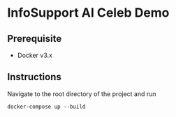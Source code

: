 # InfoSupport AI Celeb Demo

## Prerequisite

- Docker v3.x

## Instructions

Navigate to the root directory of the project and run

```
docker-compose up --build
```
